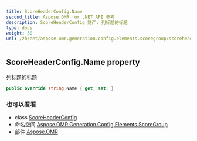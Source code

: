 ```yaml
---
title: ScoreHeaderConfig.Name
second_title: Aspose.OMR for .NET API 参考
description: ScoreHeaderConfig 财产. 列标题的标题
type: docs
weight: 30
url: /zh/net/aspose.omr.generation.config.elements.scoregroup/scoreheaderconfig/name/
---
```

## ScoreHeaderConfig.Name property

列标题的标题

```csharp
public override string Name { get; set; }
```

### 也可以看看

* class [ScoreHeaderConfig](../)
* 命名空间 [Aspose.OMR.Generation.Config.Elements.ScoreGroup](../../scoreheaderconfig/)
* 部件 [Aspose.OMR](../../../)


